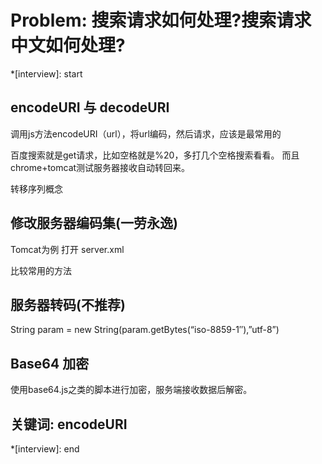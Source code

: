 # Problem: 搜索请求如何处理?搜索请求中文如何处理?

*[interview]: start
## encodeURI 与 decodeURI
调用js方法encodeURI（url），将url编码，然后请求，应该是最常用的

百度搜索就是get请求，比如空格就是%20，多打几个空格搜索看看。
而且chrome+tomcat测试服务器接收自动转回来。

转移序列概念

## 修改服务器编码集(一劳永逸)

Tomcat为例
打开 server.xml


比较常用的方法


## 服务器转码(不推荐)


String param = new String(param.getBytes(“iso-8859-1″),”utf-8”)


## Base64 加密


使用base64.js之类的脚本进行加密，服务端接收数据后解密。

## 关键词: encodeURI
*[interview]: end
